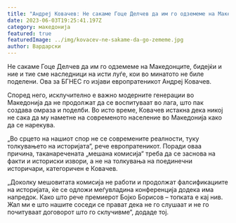 ```yaml
---
title: "Андреј Ковачев: Не сакаме Гоце Делчев да им го одземеме на Македонците"
date: 2023-06-03T19:25:41.197Z
category: македонија
featured: true
featuredImage: ../img/kovacev-ne-sakame-da-go-zememe.jpg
author: Вардарски
---
```

Не сакаме Гоце Делчев да им го одземеме на Македонците, бидејќи и ние и тие сме наследници на исти луѓе, кои во минатото не биле поделени. Ова за БГНЕС го изјави европратеникот Андреј Ковачев.

Според него, исклучително е важно модерните генерации во Македонија да не продолжат да се воспитуваат во лага, што пак создава омраза и поделби. Во исто време, Ковачев истакна дека никој не сака да му наметне на современото население во Македонија како да се нарекува.

„Во срцето на нашиот спор не се современите реалности, туку толкувањето на историјата“, рече европратеникот. Поради оваа причина, таканаречената „мешана комисија“ треба да се заснова на факти и историски извори, а не на толкувања на поединечни историчари, категоричен е Ковачев.

„Доколку мешовитата комисија не работи и продолжат фалсификациите на историјата, ќе се одложи меѓувладина конференција додека има напредок. Како што рече премиерот Бојко Борисов – топката е кај нив. Жал ми е што нашите соседи се прават дека не го слушаат и не го почитуваат договорот што го склучивме“, додаде тој.